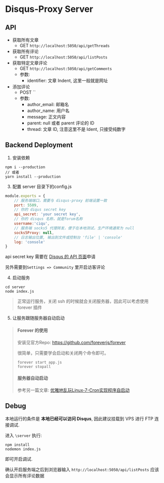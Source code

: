 # Disqus-Proxy Server

## API

- 获取所有文章
  - GET `http://localhost:5050/api/getThreads`
- 获取所有评论
  - GET `http://localhost:5050/api/listPosts`
- 获取特定文章评论
  - GET `http://localhost:5050/api/getComments`
  - 参数: 
    - identifier: 文章 Indent, 这里一般就是网址
- 添加评论 
  - POST ``
  - 参数:
    - author_email: 邮箱名
    - author_name: 用户名
    - message: 正文内容
    - parent: null 或者 parent 评论的 ID
    - thread: 文章 ID, 注意这里不是 Ident, 只接受纯数字

## Backend Deployment

1. 安装依赖
    
```
npm i --production
// 或者
yarn install --production
```
 
3. 配置 server 目录下的config.js
    
```js
module.exports = {
    // 服务端端口，需要与 disqus-proxy 前端设置一致
    port: 5509,
    // 你的 diqus secret key
    api_secret: 'your secret key',
    // 你的 disqus 名称，就是forum名称
    username:'ciqu',
    // 服务端 socks5 代理转发，便于在本地测试，生产环境通常为 null
    socks5Proxy: null,
    // 日志输出位置, 输出到文件或控制台 'file' | 'console'
    log: 'console'
}
```

api secret key 需要在 [Disqus 的 API 页面](https://disqus.com/api/applications/)申请

另外需要到`Settings => Community` 里开启访客评论

4. 启动服务

```
cd server
node index.js
```

> 正常运行服务，关闭 ssh 的时候就会关闭服务器，因此可以考虑使用 forever 插件

5. 让服务跟随服务器自动启动  

>#### Forever 的使用
>
>安装见官方Repo: [    https://github.com/foreverjs/forever   ](https://github.com/foreverjs/forever)
>
>
>很简单，只需要学会启动和关闭两个命令即可。
>
>```
>forever start app.js
>forever stopall
>```
>
>#### 服务器自动启动
>
>参考另一篇文章:  [优雅地乱玩Linux-7-Cron实现程序自启动](http://szhshp.org/tech/2017/08/26/croninlinux.html)


## Debug

本地运行的条件是 **本地已经可以访问 Disqus**, 因此建议挂载到 VPS 进行 FTP 连接调试.

进入 `\server` 执行:

```
npm install
nodemon index.js
```

即可开启调试.

确认开启服务端之后到浏览器输入 `http://localhost:5050/api/listPosts` 应该会显示所有评论数据
